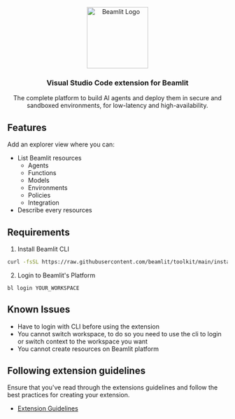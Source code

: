 <p align="center">
  <img alt="Beamlit Logo" src="https://beamlit.com/logo_short.png" height="140" />
  <h3 align="center">Visual Studio Code extension for Beamlit</h3>
  <p align="center">The complete platform to build AI agents and deploy them in secure
and sandboxed environments, for low-latency and high-availability.</p>
</p>

## Features

Add an explorer view where you can:
- List Beamlit resources
  - Agents
  - Functions
  - Models
  - Environments
  - Policies
  - Integration
- Describe every resources

## Requirements

1. Install Beamlit CLI
```bash
curl -fsSL https://raw.githubusercontent.com/beamlit/toolkit/main/install.sh | BINDIR=$HOME/.local/bin sh
```
2. Login to Beamlit's Platform
```
bl login YOUR_WORKSPACE
```

## Known Issues

- Have to login with CLI before using the extension
- You cannot switch workspace, to do so you need to use the cli to login or switch context to the workspace you want
- You cannot create resources on Beamlit platform

## Following extension guidelines

Ensure that you've read through the extensions guidelines and follow the best practices for creating your extension.

* [Extension Guidelines](https://code.visualstudio.com/api/references/extension-guidelines)

